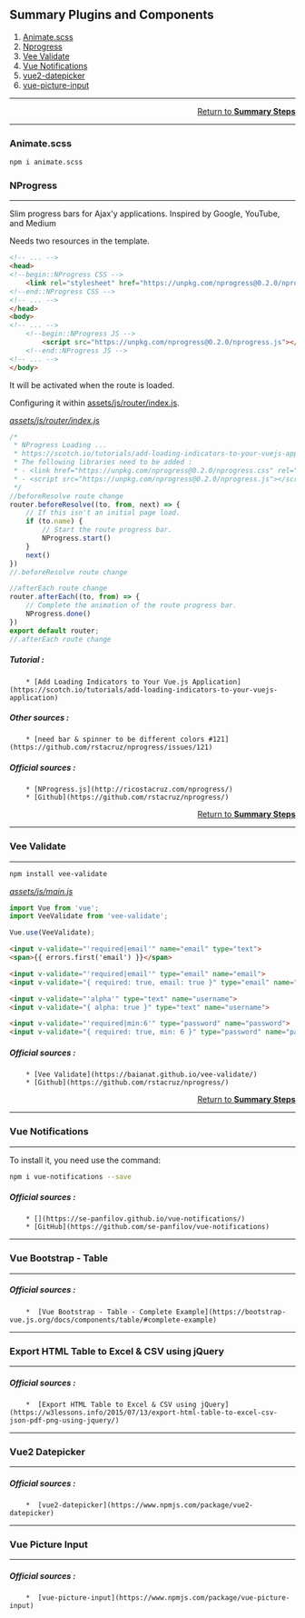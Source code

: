 ## Summary Plugins and Components
1. [Animate.scss](#animatecss)
2. [Nprogress](#nprogress)
3. [Vee Validate]()
3. [Vue Notifications](#vue-notiffications)
4. [vue2-datepicker](#vue2-datepicker)
5. [vue-picture-input](#vue-picture-input)
---------------------------------------------------------------------------------------

<div style="text-align: right"><a href="#summary-plugins-and-components">Return to <strong>Summary Steps</strong></a></div>

---------------------------------------------------------------------------------------
### Animate.scss

```bash
npm i animate.scss
```

### NProgress

---------------------------------------------------------------------------------------

Slim progress bars for Ajax'y applications. Inspired by Google, YouTube, and Medium

Needs two resources in the template.

```html
<!-- ... -->
<head>
<!--begin::NProgress CSS -->
    <link rel="stylesheet" href="https://unpkg.com/nprogress@0.2.0/nprogress.css">
<!--end::NProgress CSS -->
<!-- ... -->
</head>
<body>
<!-- ... -->
    <!--begin::NProgress JS -->
        <script src="https://unpkg.com/nprogress@0.2.0/nprogress.js"></script>
    <!--end::NProgress JS -->
<!-- ... -->
</body>
```

It will be activated when the route is loaded. 

Configuring it within [assets/js/router/index.js](../../assets/js/router/index.js).

_[assets/js/router/index.js](../../assets/js/router/index.js)_
```js
/*
 * NProgress Loading ...
 * https://scotch.io/tutorials/add-loading-indicators-to-your-vuejs-application
 * The following libraries need to be added :
 * - <link href="https://unpkg.com/nprogress@0.2.0/nprogress.css" rel="stylesheet" />
 * - <script src="https://unpkg.com/nprogress@0.2.0/nprogress.js"></script>
 */
//beforeResolve route change
router.beforeResolve((to, from, next) => {
    // If this isn't an initial page load.
    if (to.name) {
        // Start the route progress bar.
        NProgress.start()
    }
    next()
})
//.beforeResolve route change

//afterEach route change
router.afterEach((to, from) => {
    // Complete the animation of the route progress bar.
    NProgress.done()
})
export default router;
//.afterEach route change
```

##### Tutorial : 
        * [Add Loading Indicators to Your Vue.js Application](https://scotch.io/tutorials/add-loading-indicators-to-your-vuejs-application)
##### Other sources : 
        * [need bar & spinner to be different colors #121](https://github.com/rstacruz/nprogress/issues/121)
##### Official sources : 
        * [NProgress.js](http://ricostacruz.com/nprogress/)
        * [Github](https://github.com/rstacruz/nprogress/)
        
<div style="text-align: right"><a href="#summary-plugins-and-components">Return to <strong>Summary Steps</strong></a></div>

---------------------------------------------------------------------------------------

### Vee Validate

---------------------------------------------------------------------------------------

```bash
npm install vee-validate
```

_[assets/js/main.js](../../assets/js/main.js)_
```js
import Vue from 'vue';
import VeeValidate from 'vee-validate';

Vue.use(VeeValidate);
```

```html
<input v-validate="'required|email'" name="email" type="text">
<span>{{ errors.first('email') }}</span>
```
```html
<input v-validate="'required|email'" type="email" name="email">
<input v-validate="{ required: true, email: true }" type="email" name="email">

```

```html
<input v-validate="'alpha'" type="text" name="username">
<input v-validate="{ alpha: true }" type="text" name="username">
```

```html
<input v-validate="'required|min:6'" type="password" name="password">
<input v-validate="{ required: true, min: 6 }" type="password" name="password">
```
##### Official sources : 
        * [Vee Validate](https://baianat.github.io/vee-validate/)
        * [Github](https://github.com/rstacruz/nprogress/)

<div style="text-align: right"><a href="#summary-plugins-and-components">Return to <strong>Summary Steps</strong></a></div>

---------------------------------------------------------------------------------------

### Vue Notifications

---------------------------------------------------------------------------------------

To install it, you need use the command:

```bash
npm i vue-notifications --save
```

##### Official sources :
        * [](https://se-panfilov.github.io/vue-notifications/)
        * [GitHub](https://github.com/se-panfilov/vue-notifications)

---------------------------------------------------------------------------------------

### Vue Bootstrap - Table

---------------------------------------------------------------------------------------

##### Official sources :
        *  [Vue Bootstrap - Table - Complete Example](https://bootstrap-vue.js.org/docs/components/table/#complete-example)

---------------------------------------------------------------------------------------

### Export HTML Table to Excel & CSV using jQuery

---------------------------------------------------------------------------------------

##### Official sources :
        *  [Export HTML Table to Excel & CSV using jQuery](https://w3lessons.info/2015/07/13/export-html-table-to-excel-csv-json-pdf-png-using-jquery/)


---------------------------------------------------------------------------------------

### Vue2 Datepicker

---------------------------------------------------------------------------------------

##### Official sources :
        *  [vue2-datepicker](https://www.npmjs.com/package/vue2-datepicker)

---------------------------------------------------------------------------------------

### Vue Picture Input

---------------------------------------------------------------------------------------

##### Official sources :
        *  [vue-picture-input](https://www.npmjs.com/package/vue-picture-input)
